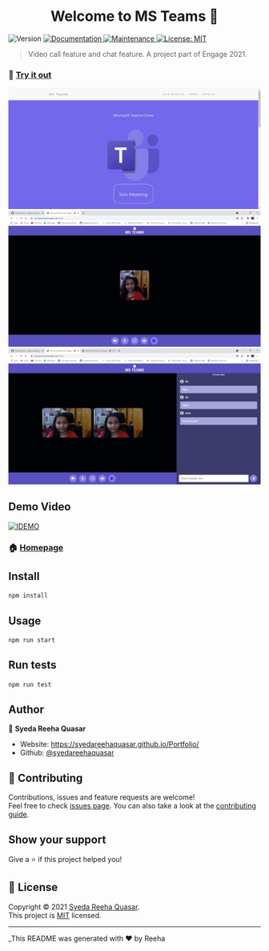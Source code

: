 <h1 align="center">Welcome to MS Teams 👋</h1>
<p>
  <img alt="Version" src="https://img.shields.io/badge/version-1.0.0-blue.svg?cacheSeconds=2592000" />
  <a href="https://github.com/syedareehaquasar/MsTeams#readme" target="_blank">
    <img alt="Documentation" src="https://img.shields.io/badge/documentation-yes-brightgreen.svg" />
  </a>
  <a href="https://github.com/syedareehaquasar/MsTeams/graphs/commit-activity" target="_blank">
    <img alt="Maintenance" src="https://img.shields.io/badge/Maintained%3F-yes-green.svg" />
  </a>
  <a href="https://github.com/syedareehaquasar/MsTeams/blob/master/LICENSE" target="_blank">
    <img alt="License: MIT" src="https://img.shields.io/github/license/syedareehaquasar/msteams" />
  </a>
</p>

> Video call feature and chat feature. A project part of Engage 2021.

### 🧪 [Try it out](https://srq-teams.herokuapp.com/)

![home](.\resources\readmeImg\a.JPG)
![meeting](.\resources\readmeImg\b.JPG)
![more people](.\resources\readmeImg\c.JPG)

## Demo Video
[![IDEMO](https://img.youtube.com/vi/YOUTUBE_VIDEO_ID_HERE/0.jpg)](https://www.youtube.com/watch?v=YOUTUBE_VIDEO_ID_HERE)

### 🏠 [Homepage](https://github.com/syedareehaquasar/MsTeams#readme)


## Install

```sh
npm install
```

## Usage

```sh
npm run start
```

## Run tests

```sh
npm run test
```

## Author

👤 **Syeda Reeha Quasar**

* Website: https://syedareehaquasar.github.io/Portfolio/
* Github: [@syedareehaquasar](https://github.com/syedareehaquasar)

## 🤝 Contributing

Contributions, issues and feature requests are welcome!<br />Feel free to check [issues page](https://github.com/syedareehaquasar/MsTeams/issues). You can also take a look at the [contributing guide](https://github.com/syedareehaquasar/MsTeams/blob/master/CONTRIBUTING.md).

## Show your support

Give a ⭐️ if this project helped you!

## 📝 License

Copyright © 2021 [Syeda Reeha Quasar](https://github.com/syedareehaquasar).<br />
This project is [MIT](https://github.com/syedareehaquasar/MsTeams/blob/master/LICENSE) licensed.

***
_This README was generated with ❤️ by Reeha